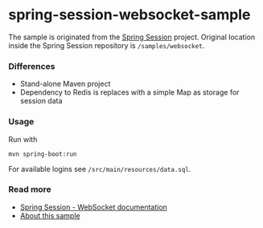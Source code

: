spring-session-websocket-sample
================================

The sample is originated from the [Spring Session](https://github.com/spring-projects/spring-session) project.
Original location inside the Spring Session repository is `/samples/websocket`.

### Differences

* Stand-alone Maven project
* Dependency to Redis is replaces with a simple Map as storage for session data

### Usage

Run with

    mvn spring-boot:run

For available logins see `/src/main/resources/data.sql`.

### Read more

* [Spring Session - WebSocket documentation](http://docs.spring.io/spring-session/docs/current-SNAPSHOT/reference/html5/guides/websocket.html)
* [About this sample](http://docs.spring.io/spring-session/docs/current-SNAPSHOT/reference/html5/guides/websocket.html#websocket-sample)
